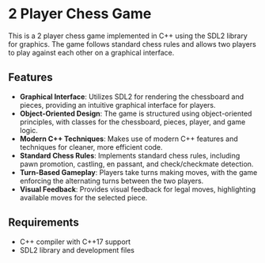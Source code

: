 # 2 Player Chess Game

This is a 2 player chess game implemented in C++ using the SDL2 library for graphics. The game follows standard chess rules and allows two players to play against each other on a graphical interface.

## Features

- **Graphical Interface**: Utilizes SDL2 for rendering the chessboard and pieces, providing an intuitive graphical interface for players.
- **Object-Oriented Design**: The game is structured using object-oriented principles, with classes for the chessboard, pieces, player, and game logic.
- **Modern C++ Techniques**: Makes use of modern C++ features and techniques for cleaner, more efficient code.
- **Standard Chess Rules**: Implements standard chess rules, including pawn promotion, castling, en passant, and check/checkmate detection.
- **Turn-Based Gameplay**: Players take turns making moves, with the game enforcing the alternating turns between the two players.
- **Visual Feedback**: Provides visual feedback for legal moves, highlighting available moves for the selected piece.

## Requirements

- C++ compiler with C++17 support
- SDL2 library and development files
